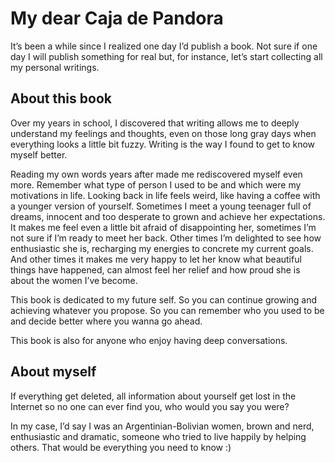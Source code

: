 # My dear Caja de Pandora

It’s been a while since I realized one day I’d publish a book. Not sure if one day I will publish something for real but, for instance, let’s start collecting all my personal writings.

## About this book

Over my years in school, I discovered that writing allows me to deeply understand my feelings and thoughts, even on those long gray days when everything looks a little bit fuzzy. Writing is the way I found to get to know myself better.

Reading my own words years after made me rediscovered myself even more. Remember what type of person I used to be and which were my motivations in life. Looking back in life feels weird, like having a coffee with a younger version of yourself. Sometimes I meet a young teenager full of dreams, innocent and too desperate to grown and achieve her expectations. It makes me feel even a little bit afraid of disappointing her, sometimes I’m not sure if I’m ready to meet her back. Other times I’m delighted to see how enthusiastic she is, recharging my energies to concrete my current goals. And other times it makes me very happy to let her know what beautiful things have happened, can almost feel her relief and how proud she is about the women I’ve become.

This book is dedicated to my future self. So you can continue growing and achieving whatever you propose. So you can remember who you used to be and decide better where you wanna go ahead.

This book is also for anyone who enjoy having deep conversations.

## About myself

If everything get deleted, all information about yourself get lost in the Internet so no one can ever find you, who would you say you were?

In my case, I’d say I was an Argentinian-Bolivian women, brown and nerd, enthusiastic and dramatic, someone who tried to live happily by helping others. That would be everything you need to know :)
